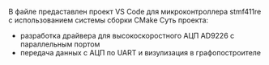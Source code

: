 В файле предаставлен проект VS Code для микроконтроллера stmf411re с использованием системы сборки CMake
Суть проекта:
- разработка драйвера для высокоскоростного АЦП AD9226 с параллельным портом
- передача данных с АЦП по UART и визулизация в графопостроителе
